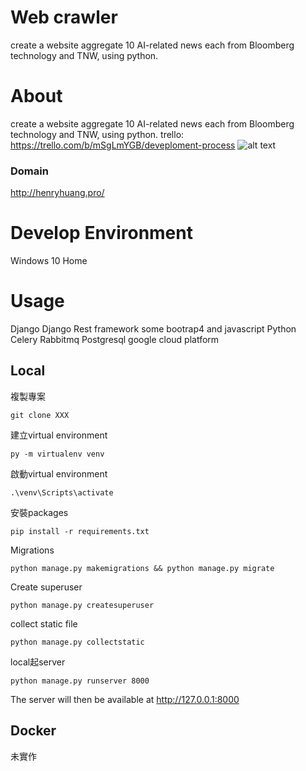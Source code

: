 # Web crawler
create a website aggregate 10 AI-related news each from Bloomberg technology and TNW, using python.
# About
create a website aggregate 10 AI-related news each from Bloomberg technology and TNW, using python.
trello: https://trello.com/b/mSgLmYGB/deveploment-process
![alt text](https://i.imgur.com/VA2j4Rm.jpg)
### Domain
http://henryhuang.pro/
# Develop Environment
Windows 10 Home
# Usage
Django
Django Rest framework
some bootrap4 and javascript
Python 
Celery
Rabbitmq
Postgresql
google cloud platform
## Local
複製專案
```
git clone XXX
```
建立virtual environment
```
py -m virtualenv venv
```
啟動virtual environment
```
.\venv\Scripts\activate
```
安裝packages
```
pip install -r requirements.txt
```
Migrations
```
python manage.py makemigrations && python manage.py migrate
```
Create superuser
```
python manage.py createsuperuser
```
collect static file
```
python manage.py collectstatic
```
local起server
```
python manage.py runserver 8000
```
The server will then be available at http://127.0.0.1:8000
## Docker
未實作
